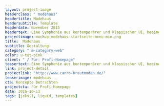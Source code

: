```yaml
---
layout: project-image
headerclass: " modehaus"
headertitle: Modehaus
headersubtitle: Template
headerdate: November 2015
headertext: Eine Symphonie aus kontemporärer und klassischer UI, beeindruckende Bilderwelt und fein abgestimmte Farbwahl &amp; Details.
projectimage: mockup-modehaus-startseite-menu-min.png
title:  Modehaus
subtitle: Gestaltung
category: " m-category-web"
color: u-txt-pink
client: " / Für: Profi-Homepage"
teasertext: Eine Symphonie aus kontemporärer und klassischer UI, beeindruckende Bilderwelt und fein abgestimmte Farbwahl &amp; Details.
link: project-detail
projectlink: "http://www.carro-brautmoden.de/"
teaserimage: modehaus
cta: Konzepte betrachten
projectcta: Für Profi-Homepage
date: 2016-10-11
tags: [jekyll, liquid, templates]
---
```

<!-- Widgets -->
<!-- <section id="widget-font" class="o-flex-center--center has-column c-widget">
  <p class="c-widget__heading u-txt-grey-lightest u-uppercase">Schriftfamilie</p>
  <div class="c-widget__aa u-txt-black oculus-aa"></div>
  <p class="c-widget__subtitle u-txt-black">Avenir</p>
</section>

<section id="widget-color" class="o-flex-center--center has-column c-widget">
  <p class="c-widget__heading u-txt-grey-lightest u-uppercase">Farbkomposition</p>
  <div class="o-flex-center--center c-widget__palette u-txt-black">
    <span class="c-widget__color is-red"></span>
    <span class="c-widget__color is-black"></span>
    <span class="c-widget__color is-blue"></span>
    <span class="c-widget__color is-grey"></span>
    <span class="c-widget__color is-grey-light"></span>
  </div>
</section>

<section id="widget-video" class="o-flex-center--center has-column c-widget">
  <div><p class="c-widget__heading u-txt-grey-lightest u-uppercase">Videomodus</p></div>
  <div class="c-widget__video"></div>
</section> -->
